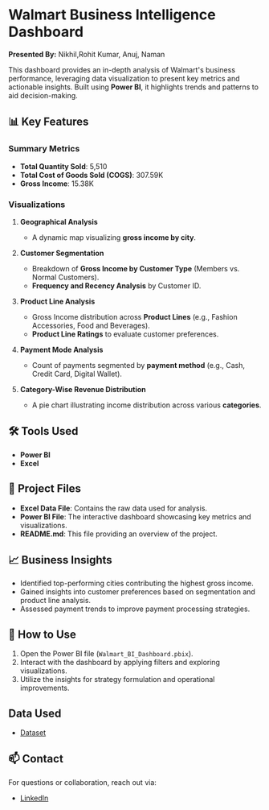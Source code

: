# Walmart Business Intelligence Dashboard  

**Presented By:**  Nikhil,Rohit Kumar, Anuj, Naman  

This dashboard provides an in-depth analysis of Walmart's business performance, leveraging data visualization to present key metrics and actionable insights. Built using **Power BI**, it highlights trends and patterns to aid decision-making.  

## 📊 Key Features  

### **Summary Metrics**  
- **Total Quantity Sold**: 5,510  
- **Total Cost of Goods Sold (COGS)**: 307.59K  
- **Gross Income**: 15.38K  

### **Visualizations**  
1. **Geographical Analysis**  
   - A dynamic map visualizing **gross income by city**.  

2. **Customer Segmentation**  
   - Breakdown of **Gross Income by Customer Type** (Members vs. Normal Customers).  
   - **Frequency and Recency Analysis** by Customer ID.  

3. **Product Line Analysis**  
   - Gross Income distribution across **Product Lines** (e.g., Fashion Accessories, Food and Beverages).  
   - **Product Line Ratings** to evaluate customer preferences.  

4. **Payment Mode Analysis**  
   - Count of payments segmented by **payment method** (e.g., Cash, Credit Card, Digital Wallet).  

5. **Category-Wise Revenue Distribution**  
   - A pie chart illustrating income distribution across various **categories**.  

## 🛠️ Tools Used  
- **Power BI**  
- **Excel**  

## 📂 Project Files  
- **Excel Data File**: Contains the raw data used for analysis.  
- **Power BI File**: The interactive dashboard showcasing key metrics and visualizations.  
- **README.md**: This file providing an overview of the project.  

## 📈 Business Insights  
- Identified top-performing cities contributing the highest gross income.  
- Gained insights into customer preferences based on segmentation and product line analysis.  
- Assessed payment trends to improve payment processing strategies.  

## 🚀 How to Use  
1. Open the Power BI file (`Walmart_BI_Dashboard.pbix`).  
2. Interact with the dashboard by applying filters and exploring visualizations.  
3. Utilize the insights for strategy formulation and operational improvements.  

## Data Used  
- <a href="https://github.com/NikhilChoudhary-93/Road-Safety-Analytics-Project/blob/main/Road%20Accident%20Data.csv">Dataset</a>

## 📫 Contact  
For questions or collaboration, reach out via:  
- [LinkedIn](https://www.linkedin.com/in/nikhil-choudhary-6163a8263/)  
